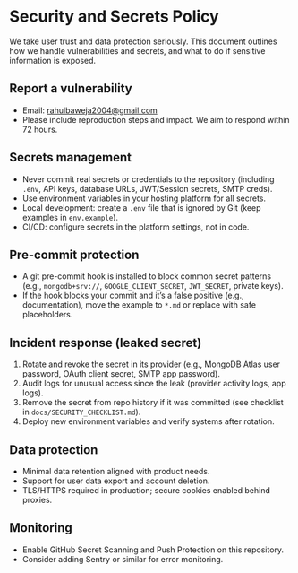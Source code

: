 # Security and Secrets Policy

We take user trust and data protection seriously. This document outlines how we handle vulnerabilities and secrets, and what to do if sensitive information is exposed.

## Report a vulnerability

- Email: rahulbaweja2004@gmail.com
- Please include reproduction steps and impact. We aim to respond within 72 hours.

## Secrets management

- Never commit real secrets or credentials to the repository (including `.env`, API keys, database URLs, JWT/Session secrets, SMTP creds).
- Use environment variables in your hosting platform for all secrets.
- Local development: create a `.env` file that is ignored by Git (keep examples in `env.example`).
- CI/CD: configure secrets in the platform settings, not in code.

## Pre-commit protection

- A git pre-commit hook is installed to block common secret patterns (e.g., `mongodb+srv://`, `GOOGLE_CLIENT_SECRET`, `JWT_SECRET`, private keys).
- If the hook blocks your commit and it’s a false positive (e.g., documentation), move the example to `*.md` or replace with safe placeholders.

## Incident response (leaked secret)

1. Rotate and revoke the secret in its provider (e.g., MongoDB Atlas user password, OAuth client secret, SMTP app password).
2. Audit logs for unusual access since the leak (provider activity logs, app logs).
3. Remove the secret from repo history if it was committed (see checklist in `docs/SECURITY_CHECKLIST.md`).
4. Deploy new environment variables and verify systems after rotation.

## Data protection

- Minimal data retention aligned with product needs.
- Support for user data export and account deletion.
- TLS/HTTPS required in production; secure cookies enabled behind proxies.

## Monitoring

- Enable GitHub Secret Scanning and Push Protection on this repository.
- Consider adding Sentry or similar for error monitoring.
